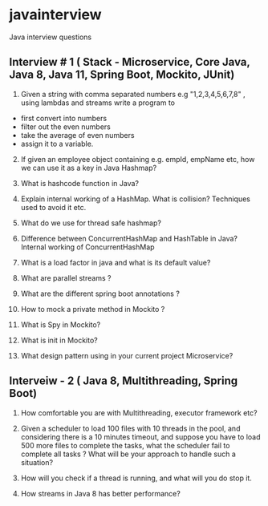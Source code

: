 # javainterview
Java interview questions

Interview # 1   ( Stack - Microservice, Core Java, Java 8, Java 11, Spring Boot, Mockito, JUnit)
------------------------------------------------------------------------------------------------

1. Given a string with comma separated numbers e.g "1,2,3,4,5,6,7,8" , using lambdas and streams write a program to 
  - first convert into numbers
  - filter out the even numbers
  - take the average of even numbers 
  - assign it to a variable.

2. If given an employee object containing e.g. empId, empName etc, how we can use it as a key in Java Hashmap? 

3. What is hashcode function in Java?
4. Explain internal working of a HashMap. What is collision? Techniques used to avoid it etc.

5. What do we use for thread safe hashmap?

6. Difference between ConcurrentHashMap and HashTable in Java? Internal working of ConcurrentHashMap

7. What is a load factor in java and what is its default value?

8. What are parallel streams ? 

9. What are the different spring boot annotations ?

10. How to mock a private method in Mockito ?

11. What is Spy in Mockito?

12. What is init in Mockito?

13. What design pattern using in your current project Microservice?

Interveiw - 2 ( Java 8, Multithreading, Spring Boot)
------------

1. How comfortable you are with Multithreading, executor framework etc?
2. Given a scheduler to load 100 files with 10 threads in the pool, and considering there is a 10 minutes timeout, and suppose you have to load 500 more files to complete the tasks, what the scheduler fail to complete all tasks ? What will be your approach to handle such a situation?

3. How will you check if a thread is running, and what will you do stop it.

4. How streams in Java 8 has better performance?





